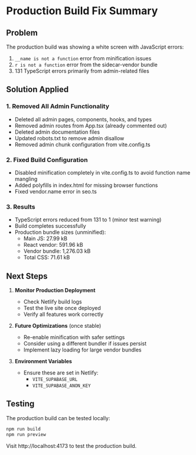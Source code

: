 # Production Build Fix Summary

## Problem

The production build was showing a white screen with JavaScript errors:

1. `__name is not a function` error from minification issues
2. `r is not a function` error from the sidecar-vendor bundle
3. 131 TypeScript errors primarily from admin-related files

## Solution Applied

### 1. Removed All Admin Functionality

- Deleted all admin pages, components, hooks, and types
- Removed admin routes from App.tsx (already commented out)
- Deleted admin documentation files
- Updated robots.txt to remove admin disallow
- Removed admin chunk configuration from vite.config.ts

### 2. Fixed Build Configuration

- Disabled minification completely in vite.config.ts to avoid function name mangling
- Added polyfills in index.html for missing browser functions
- Fixed vendor.name error in seo.ts

### 3. Results

- TypeScript errors reduced from 131 to 1 (minor test warning)
- Build completes successfully
- Production bundle sizes (unminified):
  - Main JS: 27.99 kB
  - React vendor: 591.96 kB
  - Vendor bundle: 1,276.03 kB
  - Total CSS: 71.61 kB

## Next Steps

1. **Monitor Production Deployment**
   - Check Netlify build logs
   - Test the live site once deployed
   - Verify all features work correctly

2. **Future Optimizations** (once stable)
   - Re-enable minification with safer settings
   - Consider using a different bundler if issues persist
   - Implement lazy loading for large vendor bundles

3. **Environment Variables**
   - Ensure these are set in Netlify:
     - `VITE_SUPABASE_URL`
     - `VITE_SUPABASE_ANON_KEY`

## Testing

The production build can be tested locally:

```bash
npm run build
npm run preview
```

Visit http://localhost:4173 to test the production build.
